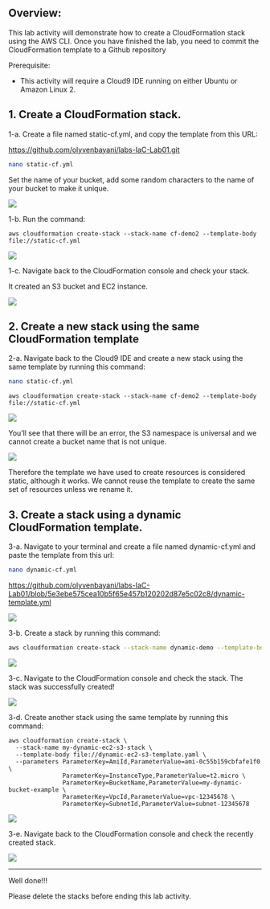 ## Overview:

This lab activity will demonstrate how to create a CloudFormation stack using the AWS CLI. Once you have finished the lab, you need to commit the CloudFormation template to a Github repository

Prerequisite: 
- This activity will require a Cloud9 IDE running on either Ubuntu or Amazon Linux 2.


## 1. Create a CloudFormation stack.

1-a. Create a file named static-cf.yml, and copy the template from this URL: 

https://github.com/olyvenbayani/labs-IaC-Lab01.git

```sh
nano static-cf.yml
```


Set the name of your bucket, add some random characters to the name of your bucket to make it unique.

![](https://sb-next-prod-image-bucket.s3.ap-southeast-1.amazonaws.com/public/CDMP/Session+1/Lab+2/image1.png)



1-b. Run the command: 


```
aws cloudformation create-stack --stack-name cf-demo2 --template-body file://static-cf.yml
```

![](https://sb-next-prod-image-bucket.s3.ap-southeast-1.amazonaws.com/public/CDMP/Session+1/Lab+2/image2.png)


1-c. Navigate back to the CloudFormation console and check your stack.

It created an S3 bucket and EC2 instance.

![](https://sb-next-prod-image-bucket.s3.ap-southeast-1.amazonaws.com/public/CDMP/Session+1/Lab+2/image3.png)








## 2. Create a new stack using the same CloudFormation template

2-a. Navigate back to the Cloud9 IDE and create a new stack using the same template by running this command: 

```sh
nano static-cf.yml
```

```
aws cloudformation create-stack --stack-name cf-demo2 --template-body file://static-cf.yml
```

![](https://sb-next-prod-image-bucket.s3.ap-southeast-1.amazonaws.com/public/CDMP/Session+1/Lab+2/image4.png)



You’ll see that there will be an error, the S3 namespace is universal and we cannot create a bucket name that is not unique.

![](https://sb-next-prod-image-bucket.s3.ap-southeast-1.amazonaws.com/public/CDMP/Session+1/Lab+2/image5.png)


Therefore the template we have used to create resources is considered static, although it works. We cannot reuse the template to create the same set of resources unless we rename it.




## 3. Create a stack using a dynamic CloudFormation template.


3-a. Navigate to your terminal and create a file named dynamic-cf.yml and paste the template from this url: 

```sh
nano dynamic-cf.yml
```

https://github.com/olyvenbayani/labs-IaC-Lab01/blob/5e3ebe575cea10b5f65e457b120202d87e5c02c8/dynamic-template.yml


![](https://sb-next-prod-image-bucket.s3.ap-southeast-1.amazonaws.com/public/CDMP/Session+1/Lab+2/image6.png)



3-b. Create a stack by running this command: 

```sh
aws cloudformation create-stack --stack-name dynamic-demo --template-body file://dynamic-cf.yml
```

![](https://sb-next-prod-image-bucket.s3.ap-southeast-1.amazonaws.com/public/CDMP/Session+1/Lab+2/image7.png)

3-c. Navigate to the CloudFormation console and check the stack. The stack was successfully created!

![](https://sb-next-prod-image-bucket.s3.ap-southeast-1.amazonaws.com/public/CDMP/Session+1/Lab+2/image8.png)



3-d. Create another stack using the same template by running this command: 

```
aws cloudformation create-stack \
  --stack-name my-dynamic-ec2-s3-stack \
  --template-body file://dynamic-ec2-s3-template.yaml \
  --parameters ParameterKey=AmiId,ParameterValue=ami-0c55b159cbfafe1f0 \
               ParameterKey=InstanceType,ParameterValue=t2.micro \
               ParameterKey=BucketName,ParameterValue=my-dynamic-bucket-example \
               ParameterKey=VpcId,ParameterValue=vpc-12345678 \
               ParameterKey=SubnetId,ParameterValue=subnet-12345678
```
![](https://sb-next-prod-image-bucket.s3.ap-southeast-1.amazonaws.com/public/CDMP/Session+1/Lab+2/image9.png)






3-e. Navigate back to the CloudFormation console and check the recently created stack.


![](https://sb-next-prod-image-bucket.s3.ap-southeast-1.amazonaws.com/public/CDMP/Session+1/Lab+2/image10.png)


----------





Well done!!!

Please delete the stacks before ending this lab activity.
